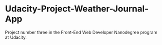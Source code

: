 # Udacity-Project-Weather-Journal-App
Project number three in the Front-End Web Developer Nanodegree program at Udacity.
